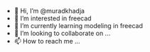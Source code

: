 - 👋 Hi, I’m @muradkhadja
- 👀 I’m interested in freecad
- 🌱 I’m currently learning modeling in freecad
- 💞️ I’m looking to collaborate on ...
- 📫 How to reach me ...

<!---
muradkhadja/muradkhadja is a ✨ special ✨ repository because its `README.md` (this file) appears on your GitHub profile.
You can click the Preview link to take a look at your changes.
--->

